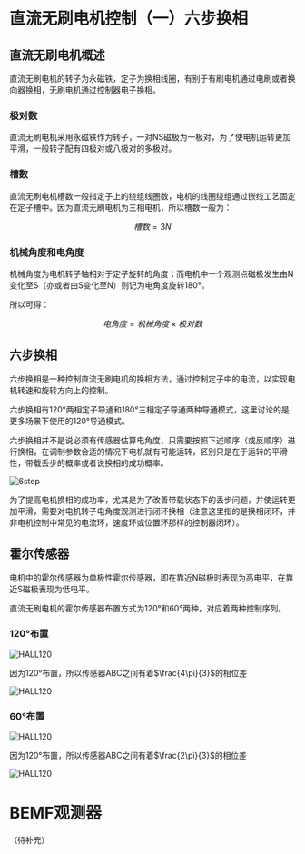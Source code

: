 # 直流无刷电机控制（一）六步换相

## 直流无刷电机概述

直流无刷电机的转子为永磁铁，定子为换相线圈，有别于有刷电机通过电刷或者换向器换相，无刷电机通过控制器电子换相。

### 极对数

直流无刷电机采用永磁铁作为转子，一对NS磁极为一极对，为了使电机运转更加平滑，一般转子配有四极对或八极对的多极对。

### 槽数

直流无刷电机槽数一般指定子上的绕组线圈数，电机的线圈绕组通过嵌线工艺固定在定子槽中。因为直流无刷电机为三相电机，所以槽数一般为：

$$
槽数=3N
$$

### 机械角度和电角度

机械角度为电机转子轴相对于定子旋转的角度；而电机中一个观测点磁极发生由N变化至S（亦或者由S变化至N）则记为电角度旋转180°。

所以可得：

$$
电角度=机械角度 \times 极对数
$$

## 六步换相

六步换相是一种控制直流无刷电机的换相方法，通过控制定子中的电流，以实现电机转速和旋转方向上的控制。

六步换相有120°两相定子导通和180°三相定子导通两种导通模式，这里讨论的是更多场景下使用的120°导通模式。

六步换相并不是说必须有传感器估算电角度，只需要按照下述顺序（或反顺序）进行换相，在调制参数合适的情况下电机就有可能运转，区别只是在于运转的平滑性，带载丢步的概率或者说换相的成功概率。

![6step](../image/240509/6step.svg)

为了提高电机换相的成功率，尤其是为了改善带载状态下的丢步问题，并使运转更加平滑，需要对电机转子电角度观测进行闭环换相（注意这里指的是换相闭环，并非电机控制中常见的电流环，速度环或位置环那样的控制器闭环）。

## 霍尔传感器

电机中的霍尔传感器为单极性霍尔传感器，即在靠近N磁极时表现为高电平，在靠近S磁极表现为低电平。

直流无刷电机的霍尔传感器布置方式为120°和60°两种，对应着两种控制序列。

### 120°布置

![HALL120](../image/240509/6stepHALL_120.svg)

因为120°布置，所以传感器ABC之间有着$\frac{4\pi}{3}$的相位差

![HALL120](../image/240509/HALL_120.svg)


### 60°布置

![HALL120](../image/240509/6stepHALL_60.svg)

因为120°布置，所以传感器ABC之间有着$\frac{2\pi}{3}$的相位差

![HALL120](../image/240509/HALL_60.svg)

# BEMF观测器

（待补充）


